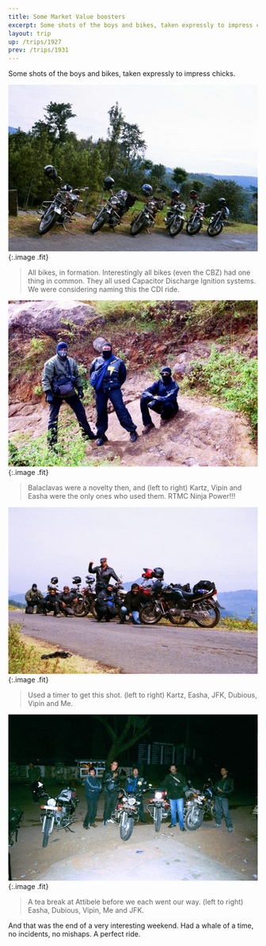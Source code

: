 ```yaml
---
title: Some Market Value boosters
excerpt: Some shots of the boys and bikes, taken expressly to impress chicks.
layout: trip
up: /trips/1927
prev: /trips/1931
---
```


Some shots of the boys and bikes, taken expressly to impress chicks.

 ![00023.jpg](/images/trips/yercaud/00023.jpg '00023.jpg'){:.image .fit}

> All bikes, in formation. Interestingly all bikes (even the CBZ) had one thing in common. They all used Capacitor Discharge Ignition systems. We were considering naming this the CDI ride.

![00026.jpg](/images/trips/yercaud/00026.jpg '00026.jpg'){:.image .fit}

> Balaclavas were a novelty then, and (left to right) Kartz, Vipin and Easha were the only ones who used them. RTMC Ninja Power!!!

![00028.jpg](/images/trips/yercaud/00028.jpg '00028.jpg'){:.image .fit}

> Used a timer to get this shot. (left to right) Kartz, Easha, JFK, Dubious, Vipin and Me.

![00032.jpg](/images/trips/yercaud/00032.jpg '00032.jpg'){:.image .fit}

> A tea break at Attibele before we each went our way. (left to right) Easha, Dubious, Vipin, Me and JFK.


And that was the end of a very interesting weekend. Had a whale of a time, no incidents, no mishaps. A perfect ride. 


